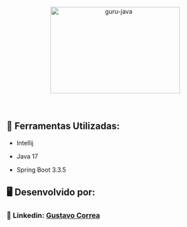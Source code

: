 
<div align="center"> <br> 
  <img align="center" alt="guru-java" height="200" width="300" src="https://cdn.jsdelivr.net/gh/devicons/devicon@latest/icons/spring/spring-original.svg" />
  
</div> <br>  <br> 


## 🚀 Ferramentas Utilizadas:

* Intellij

* Java 17

* Spring Boot 3.3.5

  
## 🖥️ Desenvolvido por:

### 📝 Linkedin: [Gustavo Correa](https://www.linkedin.com/in/gustavo-chauar-correa-946168269/)
